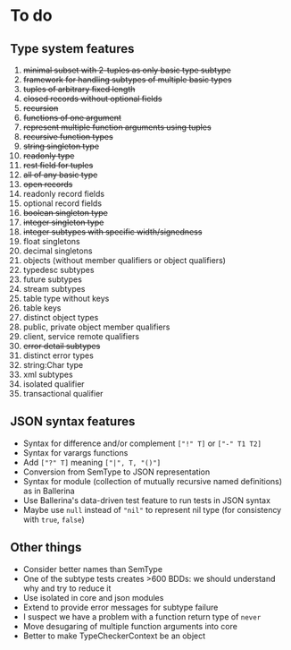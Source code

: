 # To do

## Type system features

1. ~~minimal subset with 2-tuples as only basic type subtype~~
2. ~~framework for handling subtypes of multiple basic types~~
3. ~~tuples of arbitrary fixed length~~
4. ~~closed records without optional fields~~
5. ~~recursion~~
6. ~~functions of one argument~~
7. ~~represent multiple function arguments using tuples~~
8. ~~recursive function types~~
9. ~~string singleton type~~
10. ~~readonly type~~
11. ~~rest field for tuples~~
12. ~~all of any basic type~~
13. ~~open records~~
14. readonly record fields
15. optional record fields
16. ~~boolean singleton type~~
17. ~~integer singleton type~~
18. ~~integer subtypes with specific width/signedness~~
19. float singletons
20. decimal singletons
21. objects (without member qualifiers or object qualifiers)
22. typedesc subtypes
23. future subtypes
24. stream subtypes
25. table type without keys
26. table keys
27. distinct object types
28. public, private object member qualifiers
29. client, service remote qualifiers
30. ~~error detail subtypes~~
31. distinct error types
32. string:Char type
33. xml subtypes
34. isolated qualifier
35. transactional qualifier

## JSON syntax features

* Syntax for difference and/or complement `["!" T]` or `["-" T1 T2]`
* Syntax for varargs functions
* Add `["?" T]` meaning `["|", T, "()"]`
* Conversion from SemType to JSON representation
* Syntax for module (collection of mutually recursive named definitions)
  as in Ballerina
* Use Ballerina's data-driven test feature to run tests in JSON syntax
* Maybe use `null` instead of `"nil"` to represent nil type (for consistency with `true`, `false`)

## Other things

* Consider better names than SemType
* One of the subtype tests creates >600 BDDs: we should understand why and try to reduce it
* Use isolated in core and json modules
* Extend to provide error messages for subtype failure
* I suspect we have a problem with a function return type of `never`
* Move desugaring of multiple function arguments into core
* Better to make TypeCheckerContext be an object
